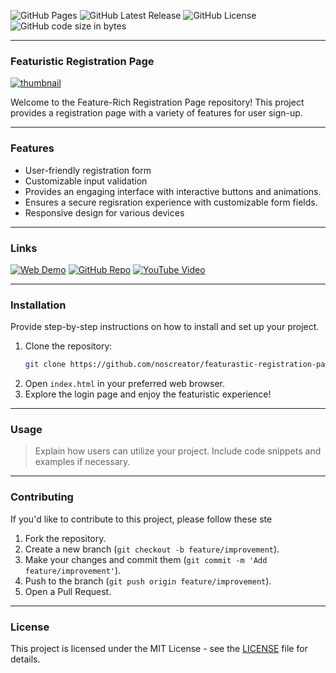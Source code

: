 ![GitHub Pages](https://img.shields.io/github/deployments/noscreator/featurastic-registration-page/github-pages.svg?style=flat-square&color=cyan)
![GitHub Latest Release](https://img.shields.io/github/v/release/noscreator/featurastic-registration-page.svg?style=flat-square&color=cyan)
![GitHub License](https://img.shields.io/github/license/noscreator/featurastic-registration-page.svg?style=flat-square&color=cyan)
![GitHub code size in bytes](https://img.shields.io/github/languages/code-size/noscreator/featurastic-registration-page.svg?style=flat-square&color=cyan)

---

### Featuristic Registration Page

[![thumbnail  ](https://github.com/noscreator//assets/)
](https://youtu.be/id)

Welcome to the Feature-Rich Registration Page repository! This project provides a registration page with a variety of features for user sign-up.

---

### Features

- User-friendly registration form
- Customizable input validation
- Provides an engaging interface with interactive buttons and animations.
- Ensures a secure regisration experience with customizable form fields.
- Responsive design for various devices

---

### Links

[![Web Demo](https://img.shields.io/badge/Web-Demo-Cyan?style=for-the-badge&logo=google-chrome)](https://noscreator.github.io/featurastic-registration-page)
[![GitHub Repo](https://img.shields.io/badge/GitHub-Repo-Cyan?style=for-the-badge&logo=github)](https://github.com/noscreator/featurastic-registration-page)
[![YouTube Video](https://img.shields.io/badge/YouTube-VideoCyan?style=for-the-badge&logo=youtube)](https://youtu.be/id)

---

### Installation

Provide step-by-step instructions on how to install and set up your project.

1. Clone the repository:
   ```bash
   git clone https://github.com/noscreator/featurastic-registration-page.git
   ```
2. Open `index.html` in your preferred web browser.
3. Explore the login page and enjoy the featuristic experience!

---

### Usage
> Explain how users can utilize your project.
Include code snippets and examples if necessary.
---

### Contributing

If you'd like to contribute to this project, please follow these ste

1. Fork the repository.
2. Create a new branch (`git checkout -b feature/improvement`).
3. Make your changes and commit them (`git commit -m 'Add feature/improvement'`).
4. Push to the branch (`git push origin feature/improvement`).
5. Open a Pull Request.

---

### License

This project is licensed under the MIT License - see the [LICENSE](LICENSE) file for details.
